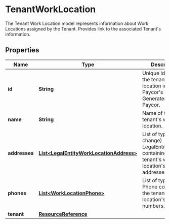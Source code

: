 

# TenantWorkLocation

The Tenant Work Location model represents information about Work Locations assigned by the Tenant. Provides link to the associated Tenant's information.

## Properties

| Name | Type | Description | Notes |
|------------ | ------------- | ------------- | -------------|
|**id** | **String** | Unique identifier of the tenant&#39;s work location in Paycor&#39;s system. Generated by Paycor. |  [optional] |
|**name** | **String** | Name of the tenant&#39;s work location. |  [optional] |
|**addresses** | [**List&lt;LegalEntityWorkLocationAddress&gt;**](LegalEntityWorkLocationAddress.md) | List of type of (to change)  LegalEntityAddress containing the tenant&#39;s work location&#39;s addresses. |  [optional] |
|**phones** | [**List&lt;WorkLocationPhone&gt;**](WorkLocationPhone.md) | List of type of Phone containing the tenant&#39;s work location&#39;s phone numbers.              |  [optional] |
|**tenant** | [**ResourceReference**](ResourceReference.md) |  |  [optional] |



